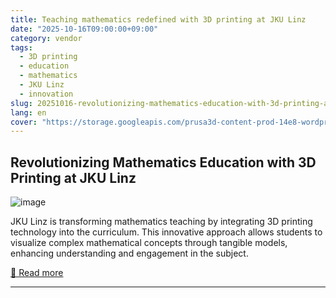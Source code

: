```yaml
---
title: Teaching mathematics redefined with 3D printing at JKU Linz
date: "2025-10-16T09:00:00+09:00"
category: vendor
tags:
  - 3D printing
  - education
  - mathematics
  - JKU Linz
  - innovation
slug: 20251016-revolutionizing-mathematics-education-with-3d-printing-at-jku-linz
lang: en
cover: "https://storage.googleapis.com/prusa3d-content-prod-14e8-wordpress-blog-prod/2025/10/8e5a7bd8-jku_linz_blog-698x325.png"
---
```


## Revolutionizing Mathematics Education with 3D Printing at JKU Linz
![image](https://storage.googleapis.com/prusa3d-content-prod-14e8-wordpress-blog-prod/2025/10/8e5a7bd8-jku_linz_blog-698x325.png)

JKU Linz is transforming mathematics teaching by integrating 3D printing technology into the curriculum. This innovative approach allows students to visualize complex mathematical concepts through tangible models, enhancing understanding and engagement in the subject.

[🔗 Read more](https://blog.prusa3d.com/teaching-mathematics-redefined-with-3d-printing-at-jku-linz_123196/)

---